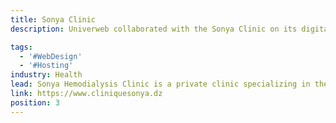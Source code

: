 ```yaml
---
title: Sonya Clinic
description: Univerweb collaborated with the Sonya Clinic on its digital presence. We created the website and we provide hosting.

tags:
  - '#WebDesign'
  - '#Hosting'
industry: Health
lead: Sonya Hemodialysis Clinic is a private clinic specializing in the treatment of chronic end-stage renal disease.
link: https://www.cliniquesonya.dz
position: 3
---
```

